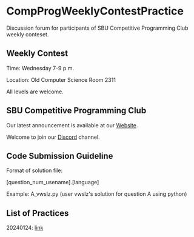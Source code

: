 # CompProgWeeklyContestPractice

Discussion forum for participants of SBU Competitive Programming Club weekly conteset.

## Weekly Contest

Time: Wednesday 7-9 p.m.

Location: Old Computer Science Room 2311

All levels are welcome.

## SBU Competitive Programming Club

Our latest announcement is available at our [Website](http://cs.stonybrook.edu/~compprog/).

Welcome to join our [Discord](https://discord.gg/v7u5PnGkkR) channel.

## Code Submission Guideline

Format of solution file:

[question_num_usename].[language]

Example: A_vwslz.py (user vwslz's solution for question A using python)

## List of Practices

20240124: [link](https://github.com/vwslz/CompProgWeeklyContestPractice/tree/main/2024/20240124)
